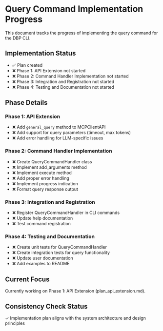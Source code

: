 # Query Command Implementation Progress

This document tracks the progress of implementing the query command for the DBP CLI.

## Implementation Status

- ✅ Plan created
- ❌ Phase 1: API Extension not started
- ❌ Phase 2: Command Handler Implementation not started
- ❌ Phase 3: Integration and Registration not started
- ❌ Phase 4: Testing and Documentation not started

## Phase Details

### Phase 1: API Extension
- ❌ Add `general_query` method to MCPClientAPI
- ❌ Add support for query parameters (timeout, max tokens)
- ❌ Add error handling for LLM-specific issues

### Phase 2: Command Handler Implementation
- ❌ Create QueryCommandHandler class
- ❌ Implement add_arguments method
- ❌ Implement execute method
- ❌ Add proper error handling
- ❌ Implement progress indication
- ❌ Format query response output

### Phase 3: Integration and Registration
- ❌ Register QueryCommandHandler in CLI commands
- ❌ Update help documentation
- ❌ Test command registration

### Phase 4: Testing and Documentation
- ❌ Create unit tests for QueryCommandHandler
- ❌ Create integration tests for query functionality
- ❌ Update user documentation
- ❌ Add examples to README

## Current Focus

Currently working on Phase 1: API Extension (plan_api_extension.md).

## Consistency Check Status

✓ Implementation plan aligns with the system architecture and design principles
